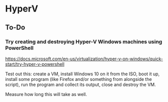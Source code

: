 # HyperV

## To-Do

### Try creating and destroying Hyper-V Windows machines using PowerShell

https://docs.microsoft.com/en-us/virtualization/hyper-v-on-windows/quick-start/try-hyper-v-powershell

Test out this: create a VM, install Windows 10 on it from the ISO, boot it up,
install some program (like Firefox and/or something from alongside the script),
run the program and collect its output, close and destroy the VM.

Measure how long this will take as well.
